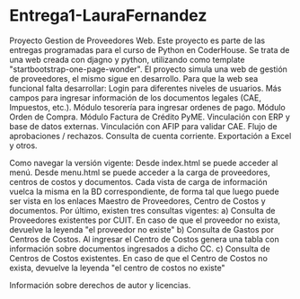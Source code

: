 # Entrega1-LauraFernandez
Proyecto Gestion de Proveedores Web.
Este proyecto es parte de las entregas programadas para el curso de Python en CoderHouse.
Se trata de una web creada con djagno y python, utilizando como template "startbootstrap-one-page-wonder".
El proyecto simula una web de gestión de proveedores, el mismo sigue en desarrollo. 
Para que la web sea funcional falta desarrollar:
  Login para diferentes niveles de usuarios.
  Más campos para ingresar información de los documentos legales (CAE, Impuestos, etc.). 
  Módulo tesorería para ingresar ordenes de pago.
  Módulo Orden de Compra.
  Módulo Factura de Crédito PyME. 
  Vinculación con ERP y base de datos externas.
  Vinculación con AFIP para validar CAE.
  Flujo de aprobaciones / rechazos.
  Consulta de cuenta corriente.
  Exportación a Excel y otros.

Como navegar la versión vigente:
Desde index.html se puede acceder al menú.
Desde menu.html se puede acceder a la carga de proveedores, centros de costos y documentos. 
Cada vista de carga de información vuelca la misma en la BD correspondiente, de forma tal que luego puede ser vista en los enlaces 
Maestro de Proveedores, Centro de Costos y documentos.
Por último, existen tres consultas vigentes:
a) Consulta de Proveedores existentes por CUIT. En caso de que el proveedor no exista, devuelve la leyenda "el proveedor no existe"
b) Consulta de Gastos por Centros de Costos. Al ingresar el Centro de Costos genera una tabla con información sobre documentos ingresados a dicho CC.
c) Consulta de Centros de Costos existentes. En caso de que el Centro de Costos no exista, devuelve la leyenda "el centro de costos no existe"


Información sobre derechos de autor y licencias.
